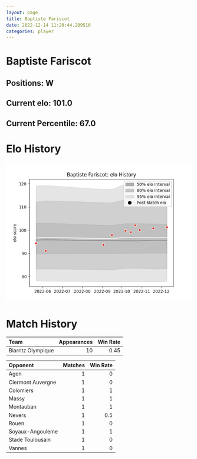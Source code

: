 ```yaml
---  
layout: page  
title: Baptiste Fariscot  
date: 2022-12-14 11:20:44.209510  
categories: player  
---
```

# Baptiste Fariscot

## Positions: W

## Current elo: 101.0

## Current Percentile: 67.0

# Elo History


![elo history](history_BaptisteFariscot.png)
# Match History


| Team               |   Appearances |   Win Rate |
|:-------------------|--------------:|-----------:|
| Biarritz Olympique |            10 |       0.45 |

| Opponent          |   Matches |   Win Rate |
|:------------------|----------:|-----------:|
| Agen              |         1 |        0   |
| Clermont Auvergne |         1 |        0   |
| Colomiers         |         1 |        1   |
| Massy             |         1 |        1   |
| Montauban         |         1 |        1   |
| Nevers            |         1 |        0.5 |
| Rouen             |         1 |        0   |
| Soyaux-Angouleme  |         1 |        1   |
| Stade Toulousain  |         1 |        0   |
| Vannes            |         1 |        0   |